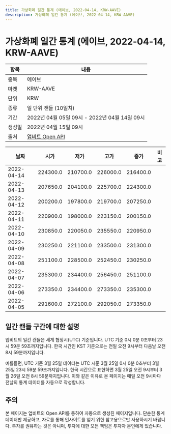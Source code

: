 ```yaml
---
title: 가상화폐 일간 통계 (에이브, 2022-04-14, KRW-AAVE)
description: 가상화폐 일간 통계 (에이브, 2022-04-14, KRW-AAVE)
---
```



가상화폐 일간 통계 (에이브, 2022-04-14, KRW-AAVE)
===

|항목|내용|
|--|--|
|종목|에이브|
|마켓|KRW-AAVE|
|단위|KRW|
|종류|일 단위 캔들 (10일치)|
|기간|2022년 04월 05일 09시 - 2022년 04월 14일 09시|
|생성일|2022년 04월 15일 09시|
|출처|[업비트 Open API](https://docs.upbit.com)|


|날짜|시가|저가|고가|종가|비고|
|--|--|--|--|--|--|
|2022-04-14|224300.0|210700.0|226000.0|216400.0|    |
|2022-04-13|207650.0|204100.0|225700.0|224300.0|    |
|2022-04-12|200200.0|197800.0|219700.0|207250.0|    |
|2022-04-11|220900.0|198000.0|223150.0|200150.0|    |
|2022-04-10|230850.0|220050.0|235550.0|220950.0|    |
|2022-04-09|230250.0|221100.0|233500.0|231300.0|    |
|2022-04-08|251100.0|228500.0|252450.0|230250.0|    |
|2022-04-07|235300.0|234400.0|256450.0|251100.0|    |
|2022-04-06|273350.0|234400.0|273350.0|235300.0|    |
|2022-04-05|291600.0|272100.0|292050.0|273350.0|    |


일간 캔들 구간에 대한 설명
---


업비트의 일간 캔들은 세계 협정시(UTC) 기준입니다. 
UTC 기준 0시 0분 0초부터 23시 59분 59초까지입니다. 
한국 시간인 KST 기준으로는 전일 오전 9시부터 다음날 오전 8시 59분까지입니다. 


예를들면, UTC 기준 3월 25일 데이터는 UTC 시준 3월 25일 0시 0분 0초부터 3월 25일 23시 59분 59초까지입니다. 
한국 시간으로 표현하면 3월 25일 오전 9시부터 3월 26일 오전 8시 59분까지입니다. 
이와 같은 이유로 본 페이지는 매일 오전 9시마다 전날의 통계 데이터를 자동으로 작성합니다. 


주의
---


본 페이지는 업비트의 Open API를 통하여 자동으로 생성된 페이지입니다. 
단순한 통계 데이터만 제공하고, 자료를 통해 인사이트를 얻기 위한 참고용으로만 사용하시기 바랍니다. 
투자를 권유하는 것은 아니며, 투자에 대한 모든 책임은 투자자 본인에게 있습니다. 
